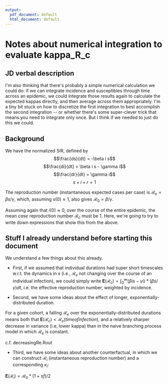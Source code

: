 ```yaml
---
output:
  pdf_document: default
  html_document: default
---
```

# Notes about numerical integration to evaluate kappa_R_c

## JD verbal description
I'm also thinking that there's probably a simple numerical calculation
we could do: if we can integrate incidence and susceptibles through
time across an epidemic, we could integrate those results again to
calculate the expected kappas directly, and then average across them
appropriately. I'm a tiny bit stuck on how to discretize the first
integration to best accomplish the second integration -- or whether
there's some super-clever trick that means you need to integrate only
once. But I think if we needed to just do this we could.

## Background
We have the normalized SIR, defined by 
$$\frac{ds}{dt} = -\beta i s$$
$$\frac{di}{dt} = \beta i s - \gamma i$$
$$\frac{dr}{dt} = \gamma i$$
$$s + i + r = 1$$

The reproduction number (instantaneous expected cases per case) is 
$\mathcal{R}_e = \beta s / \gamma$, which, assuming $s(0) \approx 1$, also gives 
$\mathcal{R}_0 = \beta/\gamma$.

Assuming again that $i(0) \approx 0$, over the course of the entire epidemic, the mean *case* reproduction number $\mathcal{R}_c$ must be 1. Here, we're going to try to write down expressions that show this from the above. 

## Stuff I already understand before starting this document

We understand a few things about this already. 

- First, if we assumed that individual durations had super short timescales w.r.t. the dynamics in $s$ (i.e., $\mathcal{R}_e$ not changing over the course of an individual infection), we could simply write
$\mathbf{E}(\mathcal{R}_c) = \int_{0}^{\infty}(\beta i s - \gamma i)* (\beta s / \gamma) dt$, i.e. the effective reproduction number, weighted by incidence. 

- Second, we have some ideas about the effect of longer, exponentially-distributed duration.

For a given cohort, a falling $\mathcal{R}_e$ over the exponentially-distributed durations means both that $\mathbf{E}(\mathcal{R}_c) < \mathcal{R}_e(time of infection)$, and a relatively sharper decrease in variance (i.e, lower kappa) than in the naive branching process model in which $\mathcal{R}_e$ is constant. 

c.f. decreasingRe.Rout

- Third, we have some ideas about another counterfactual, in which we can construct $\mathcal{R}_i$ (instantaneous reproduction number) and a corresponding $\kappa_i$:

$\mathbf{E}(\mathcal{R}_i) = \mathcal{R}_0 * (1+sf)/2$



